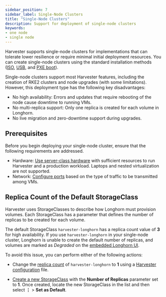 ```yaml
---
sidebar_position: 7
sidebar_label: Single-Node Clusters
title: "Single-Node Clusters"
description: Support for deployment of single-node clusters
keywords:
- one node
- single node
---
```


<head>
  <link rel="canonical" href="https://docs.harvesterhci.io/v1.2/advanced/singlenodeclusters"/>
</head>

Harvester supports single-node clusters for implementations that can tolerate lower resilience or require minimal initial deployment resources. You can create single-node clusters using the standard installation methods ([ISO](https://docs.harvesterhci.io/v1.2/install/index), [USB](https://docs.harvesterhci.io/v1.2/install/usb-install), and [PXE boot](https://docs.harvesterhci.io/v1.2/install/pxe-boot-install)).

Single-node clusters support most Harvester features, including the creation of RKE2 clusters and node upgrades (with some limitations). However, this deployment type has the following key disadvantages:

- No high availability: Errors and updates that require rebooting of the node cause downtime to running VMs.
- No multi-replica support: Only one replica is created for each volume in Longhorn.
- No live migration and zero-downtime support during upgrades.

## Prerequisites

Before you begin deploying your single-node cluster, ensure that the following requirements are addressed.

- Hardware: [Use server-class hardware](https://docs.harvesterhci.io/v1.2/install/requirements#hardware-requirements) with sufficient resources to run Harvester and a production workload. Laptops and nested virtualization are not supported.
- Network: [Configure ports](https://docs.harvesterhci.io/v1.2/install/requirements#port-requirements-for-harvester-nodes) based on the type of traffic to be transmitted among VMs.

## Replica Count of the Default StorageClass 

Harvester uses StorageClasses to describe how Longhorn must provision volumes. Each StorageClass has a parameter that defines the number of replicas to be created for each volume. 

The default StorageClass `harvester-longhorn` has a replica count value of **3** for high availability. If you use `harvester-longhorn` in your single-node cluster, Longhorn is unable to create the default number of replicas, and volumes are marked as *Degraded* on the [embedded Longhorn UI](../troubleshooting/harvester/#access-embedded-rancher-and-longhorn-dashboards). 

To avoid this issue, you can perform either of the following actions: 

- Change the [replica count](../install/harvester-configuration/#installharvesterstorage_classreplica_count) of `harvester-longhorn` to **1** using a [Harvester configuration](../install/harvester-configuration/) file. 

- [Create a new StorageClass](../advanced/storageclass/#creating-a-storageclass) with the **Number of Replicas** parameter set to **1**. Once created, locate the new StorageClass in the list and then select **⋮** > **Set as Default**. 

